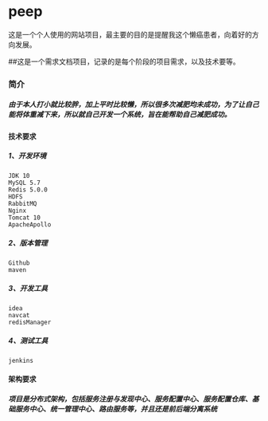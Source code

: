 # peep
这是一个个人使用的网站项目，最主要的目的是提醒我这个懒癌患者，向着好的方向发展。


##这是一个需求文档项目，记录的是每个阶段的项目需求，以及技术要等。
  ###  简介
  ##### 由于本人打小就比较胖，加上平时比较懒，所以很多次减肥均未成功，为了让自己能将体重减下来，所以就自己开发一个系统，旨在能帮助自己减肥成功。
  ####  技术要求
  ##### 1、开发环境
    JDK 10 
    MySQL 5.7
    Redis 5.0.0
    HDFS
    RabbitMQ
    Nginx
    Tomcat 10 
    ApacheApollo
  
  ##### 2、版本管理
    Github
    maven
  
  ##### 3、开发工具
    idea
    navcat
    redisManager
   
  ##### 4、测试工具
    jenkins
   
  #### 架构要求
  ##### 项目是分布式架构，包括服务注册与发现中心、服务配置中心、服务配置仓库、基础服务中心、统一管理中心、路由服务等，并且还是前后端分离系统
  
  
